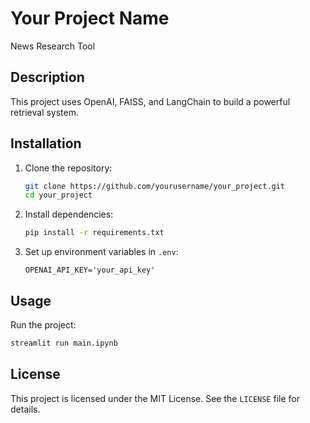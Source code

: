# Your Project Name
News Research Tool
## Description
This project uses OpenAI, FAISS, and LangChain to build a powerful retrieval system. 

## Installation
1. Clone the repository:
   ```sh
   git clone https://github.com/yourusername/your_project.git
   cd your_project
   ```
2. Install dependencies:
   ```sh
   pip install -r requirements.txt
   ```
3. Set up environment variables in `.env`:
   ```
   OPENAI_API_KEY='your_api_key'
   ```

## Usage
Run the project:
```sh
streamlit run main.ipynb
```

## License
This project is licensed under the MIT License. See the `LICENSE` file for details.
